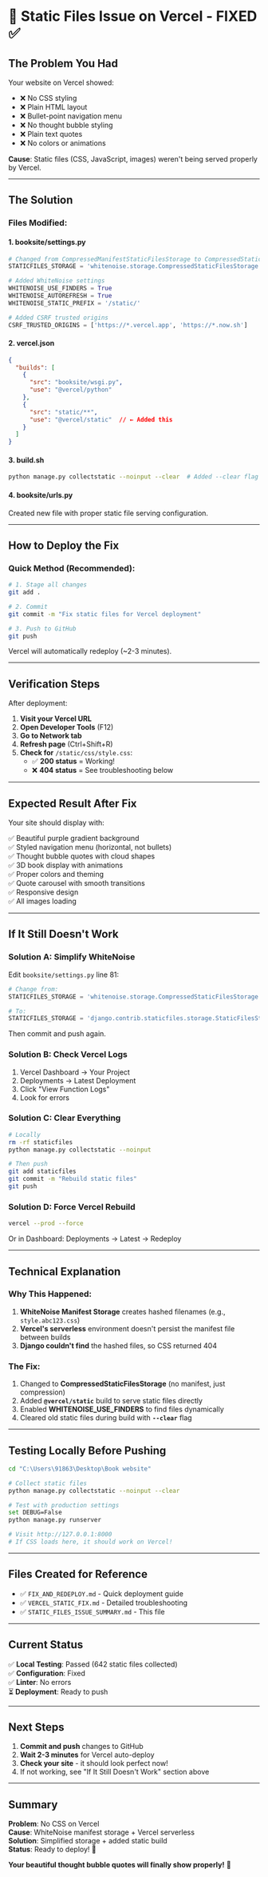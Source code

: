 # 🔴 Static Files Issue on Vercel - FIXED ✅

## The Problem You Had

Your website on Vercel showed:
- ❌ No CSS styling
- ❌ Plain HTML layout
- ❌ Bullet-point navigation menu
- ❌ No thought bubble styling
- ❌ Plain text quotes
- ❌ No colors or animations

**Cause**: Static files (CSS, JavaScript, images) weren't being served properly by Vercel.

---

## The Solution

### Files Modified:

#### 1. **booksite/settings.py**
```python
# Changed from CompressedManifestStaticFilesStorage to CompressedStaticFilesStorage
STATICFILES_STORAGE = 'whitenoise.storage.CompressedStaticFilesStorage'

# Added WhiteNoise settings
WHITENOISE_USE_FINDERS = True
WHITENOISE_AUTOREFRESH = True  
WHITENOISE_STATIC_PREFIX = '/static/'

# Added CSRF trusted origins
CSRF_TRUSTED_ORIGINS = ['https://*.vercel.app', 'https://*.now.sh']
```

#### 2. **vercel.json**
```json
{
  "builds": [
    {
      "src": "booksite/wsgi.py",
      "use": "@vercel/python"
    },
    {
      "src": "static/**",
      "use": "@vercel/static"  // ← Added this
    }
  ]
}
```

#### 3. **build.sh**
```bash
python manage.py collectstatic --noinput --clear  # Added --clear flag
```

#### 4. **booksite/urls.py**
Created new file with proper static file serving configuration.

---

## How to Deploy the Fix

### Quick Method (Recommended):

```bash
# 1. Stage all changes
git add .

# 2. Commit
git commit -m "Fix static files for Vercel deployment"

# 3. Push to GitHub
git push
```

Vercel will automatically redeploy (~2-3 minutes).

---

## Verification Steps

After deployment:

1. **Visit your Vercel URL**
2. **Open Developer Tools** (F12)
3. **Go to Network tab**
4. **Refresh page** (Ctrl+Shift+R)
5. **Check for** `/static/css/style.css`:
   - ✅ **200 status** = Working!
   - ❌ **404 status** = See troubleshooting below

---

## Expected Result After Fix

Your site should display with:

✅ Beautiful purple gradient background  
✅ Styled navigation menu (horizontal, not bullets)  
✅ Thought bubble quotes with cloud shapes  
✅ 3D book display with animations  
✅ Proper colors and theming  
✅ Quote carousel with smooth transitions  
✅ Responsive design  
✅ All images loading  

---

## If It Still Doesn't Work

### Solution A: Simplify WhiteNoise

Edit `booksite/settings.py` line 81:

```python
# Change from:
STATICFILES_STORAGE = 'whitenoise.storage.CompressedStaticFilesStorage'

# To:
STATICFILES_STORAGE = 'django.contrib.staticfiles.storage.StaticFilesStorage'
```

Then commit and push again.

### Solution B: Check Vercel Logs

1. Vercel Dashboard → Your Project
2. Deployments → Latest Deployment
3. Click "View Function Logs"
4. Look for errors

### Solution C: Clear Everything

```bash
# Locally
rm -rf staticfiles
python manage.py collectstatic --noinput

# Then push
git add staticfiles
git commit -m "Rebuild static files"
git push
```

### Solution D: Force Vercel Rebuild

```bash
vercel --prod --force
```

Or in Dashboard: Deployments → Latest → Redeploy

---

## Technical Explanation

### Why This Happened:

1. **WhiteNoise Manifest Storage** creates hashed filenames (e.g., `style.abc123.css`)
2. **Vercel's serverless** environment doesn't persist the manifest file between builds
3. **Django couldn't find** the hashed files, so CSS returned 404

### The Fix:

1. Changed to **CompressedStaticFilesStorage** (no manifest, just compression)
2. Added **`@vercel/static`** build to serve static files directly
3. Enabled **WHITENOISE_USE_FINDERS** to find files dynamically
4. Cleared old static files during build with **`--clear`** flag

---

## Testing Locally Before Pushing

```bash
cd "C:\Users\91863\Desktop\Book website"

# Collect static files
python manage.py collectstatic --noinput --clear

# Test with production settings
set DEBUG=False
python manage.py runserver

# Visit http://127.0.0.1:8000
# If CSS loads here, it should work on Vercel!
```

---

## Files Created for Reference

- ✅ `FIX_AND_REDEPLOY.md` - Quick deployment guide
- ✅ `VERCEL_STATIC_FIX.md` - Detailed troubleshooting
- ✅ `STATIC_FILES_ISSUE_SUMMARY.md` - This file

---

## Current Status

✅ **Local Testing**: Passed (642 static files collected)  
✅ **Configuration**: Fixed  
✅ **Linter**: No errors  
⏳ **Deployment**: Ready to push  

---

## Next Steps

1. **Commit and push** changes to GitHub
2. **Wait 2-3 minutes** for Vercel auto-deploy
3. **Check your site** - it should look perfect now!
4. If not working, see "If It Still Doesn't Work" section above

---

## Summary

**Problem**: No CSS on Vercel  
**Cause**: WhiteNoise manifest storage + Vercel serverless  
**Solution**: Simplified storage + added static build  
**Status**: Ready to deploy! 🚀

**Your beautiful thought bubble quotes will finally show properly!** 🎉
















